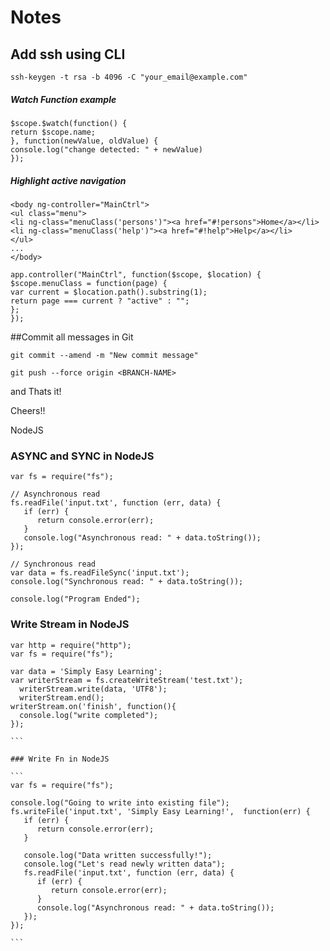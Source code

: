# Notes

## Add ssh using CLI

``` 
ssh-keygen -t rsa -b 4096 -C "your_email@example.com"
```

##### Watch Function example
```
$scope.$watch(function() {
return $scope.name;
}, function(newValue, oldValue) {
console.log("change detected: " + newValue)
});
``` 
##### Highlight active navigation 
```
<body ng-controller="MainCtrl">
<ul class="menu">
<li ng-class="menuClass('persons')"><a href="#!persons">Home</a></li>
<li ng-class="menuClass('help')"><a href="#!help">Help</a></li>
</ul>
...
</body>
```

```
app.controller("MainCtrl", function($scope, $location) {
$scope.menuClass = function(page) {
var current = $location.path().substring(1);
return page === current ? "active" : "";
};
});

```

##Commit all messages in Git 

```
git commit --amend -m "New commit message"

git push --force origin <BRANCH-NAME>

```

and Thats it!

Cheers!!

NodeJS

### ASYNC and SYNC in NodeJS

```
var fs = require("fs");

// Asynchronous read
fs.readFile('input.txt', function (err, data) {
   if (err) {
      return console.error(err);
   }
   console.log("Asynchronous read: " + data.toString());
});

// Synchronous read
var data = fs.readFileSync('input.txt');
console.log("Synchronous read: " + data.toString());

console.log("Program Ended");

```
### Write Stream in NodeJS

````
var http = require("http");
var fs = require("fs");

var data = 'Simply Easy Learning';
var writerStream = fs.createWriteStream('test.txt');
  writerStream.write(data, 'UTF8');
  writerStream.end();
writerStream.on('finish', function(){
  console.log("write completed");
});

```

### Write Fn in NodeJS

```
var fs = require("fs");

console.log("Going to write into existing file");
fs.writeFile('input.txt', 'Simply Easy Learning!',  function(err) {
   if (err) {
      return console.error(err);
   }
   
   console.log("Data written successfully!");
   console.log("Let's read newly written data");
   fs.readFile('input.txt', function (err, data) {
      if (err) {
         return console.error(err);
      }
      console.log("Asynchronous read: " + data.toString());
   });
});

```
